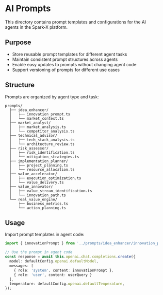 # AI Prompts

This directory contains prompt templates and configurations for the AI agents in the Spark-X platform.

## Purpose

- Store reusable prompt templates for different agent tasks
- Maintain consistent prompt structures across agents
- Enable easy updates to prompts without changing agent code
- Support versioning of prompts for different use cases

## Structure

Prompts are organized by agent type and task:

```
prompts/
  ├── idea_enhancer/
  │   ├── innovation_prompt.ts
  │   └── market_context.ts
  ├── market_analyst/
  │   ├── market_analysis.ts
  │   └── competitor_analysis.ts
  ├── technical_advisor/
  │   ├── tech_stack_analysis.ts
  │   └── architecture_review.ts
  ├── risk_assessor/
  │   ├── risk_identification.ts
  │   └── mitigation_strategies.ts
  ├── implementation_planner/
  │   ├── project_planning.ts
  │   └── resource_allocation.ts
  ├── value_accelerator/
  │   ├── execution_optimization.ts
  │   └── value_delivery.ts
  ├── value_innovator/
  │   ├── value_stream_identification.ts
  │   └── innovation_path.ts
  └── real_value_engine/
      ├── business_metrics.ts
      └── action_planning.ts
```

## Usage

Import prompt templates in agent code:

```typescript
import { innovationPrompt } from '../prompts/idea_enhancer/innovation_prompt';

// Use the prompt in agent code
const response = await this.openai.chat.completions.create({
  model: defaultConfig.openai.defaultModel,
  messages: [
    { role: 'system', content: innovationPrompt },
    { role: 'user', content: userQuery }
  ],
  temperature: defaultConfig.openai.defaultTemperature,
});
``` 
